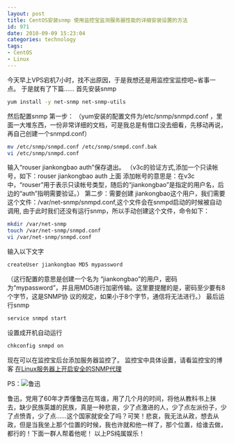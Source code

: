 ```yaml
---
layout: post
title: CentOS安装snmp 使用监控宝监测服务器性能的详细安装设置的方法
id: 971
date: 2010-09-09 15:23:04
categories: technology
tags:
- CentOS
- Linux
---
```


今天早上VPS宕机7小时，找不出原因，于是我想还是用监控宝监控吧~省事一点。 于是就有了下篇…… 首先安装snmp <!-- more -->

``` bash
yum install -y net-snmp net-snmp-utils
```



然后配置snmp 第一步： （yum安装的配置文件为/etc/snmp/snmpd.conf ，里面一大堆东西，一份非常详细的文档，可是我总是有借口没去细看，先移动再说，再自己创建一个snmpd.conf） 

``` bash
mv /etc/snmp/snmpd.conf /etc/snmp/snmpd.conf.bak
vi /etc/snmp/snmpd.conf
```

输入“rouser jiankongbao auth”保存退出。 （v3c的验证方式,添加一个只读帐号，如下：rouser jiankongbao auth 上面 添加帐号的意思是：在v3c中，“rouser”用于表示只读帐号类型，随后的“jiankongbao”是指定的用户名，后边的“auth”指明需要验证。） 第二步：需要创建 jiankongbao这个用户，我们需要这个文件：/var/net-snmp/snmpd.conf,这个文件会在snmpd启动的时候被自动调用, 由于此时我们还没有运行snmp，所以手动创建这个文件，命令如下： 

``` bash
mkdir /var/net-snmp
touch /var/net-snmp/snmpd.conf
vi /var/net-snmp/snmpd.conf
```

输入以下文字 

``` bash
createUser jiankongbao MD5 mypassword
```



（这行配置的意思是创建一个名为 “jiankongbao”的用户，密码为“mypassword”，并且用MD5进行加密传输。这里要提醒的是，密码至少要有8个字节，这是SNMP协 议的规定，如果小于8个字节，通信将无法进行。） 最后运行snmp 

``` bash
service snmpd start
```



设置成开机自动运行 

``` bash
chkconfig snmpd on
```



现在可以在监控宝后台添加服务器监控了。 监控宝中具体设置，请看监控宝的博客 [在Linux服务器上开启安全的SNMP代理](http://blog.jiankongbao.com/?p=160) 

PS：![鲁迅](https://cdn.blueandhack.com/wp-content/uploads/2010/09/e284aca8cd58b9c21f17a2e41_thumb.gif)

鲁迅，党用了60年才弄懂鲁迅在骂谁，用了几个月的时间，将他从教科书上抹去，缺少民族英雄的民族，真是一种悲哀，少了点激进的人，少了点左派份子，少了点愤青，少了点……这个国家就安全了吗？可笑！悲哀，我无法从政，想去从政，但是当我坐上那个位置的时候，我也许就和他一样了，那个位置，给谁去做，都行的！下面一群人帮着他呢！ 以上PS纯属娱乐！

